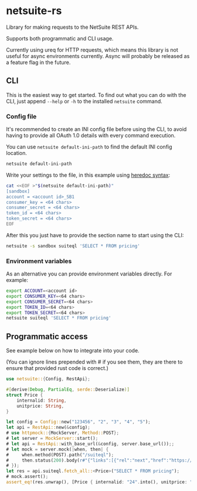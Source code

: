 # netsuite-rs

Library for making requests to the NetSuite REST APIs.

Supports both programmatic and CLI usage.

Currently using ureq for HTTP requests, which means this library is not useful for async environments currently. Async will probably be released as a feature flag in the future.

## CLI

This is the easiest way to get started. To find out what you can do with the CLI, just append `--help` or `-h` to the installed `netsuite` command.

### Config file
It's recommended to create an INI config file before using the CLI, to avoid having to provide all OAuth 1.0 details with every command execution.

You can use `netsuite default-ini-path` to find the default INI config location.
```bash
netsuite default-ini-path
```

Write your settings to the file, in this example using [heredoc syntax](https://en.wikipedia.org/wiki/Here_document):
```bash
cat <<EOF >"$(netsuite default-ini-path)"
[sandbox]
account = <account id>_SB1
consumer_key = <64 chars>
consumer_secret = <64 chars>
token_id = <64 chars>
token_secret = <64 chars>
EOF
```

After this you just have to provide the section name to start using the CLI:
```bash
netsuite -s sandbox suiteql 'SELECT * FROM pricing'
```

### Environment variables

As an alternative you can provide environment variables directly. For example:
```bash
export ACCOUNT=<account id>
export CONSUMER_KEY=<64 chars>
export CONSUMER_SECRET=<64 chars>
export TOKEN_ID=<64 chars>
export TOKEN_SECRET=<64 chars>
netsuite suiteql 'SELECT * FROM pricing'
```

## Programmatic access

See example below on how to integrate into your code.

(You can ignore lines prepended with # if you see them, they are there to ensure that provided rust code is correct.)

```rust
use netsuite::{Config, RestApi};

#[derive(Debug, PartialEq, serde::Deserialize)]
struct Price {
    internalid: String,
    unitprice: String,
}

let config = Config::new("123456", "2", "3", "4", "5");
let api = RestApi::new(&config);
# use httpmock::{MockServer, Method::POST};
# let server = MockServer::start();
# let api = RestApi::with_base_url(&config, server.base_url());;
# let mock = server.mock(|when, then| {
#     when.method(POST).path("/suiteql");
#     then.status(200).body(r#"{"links":[{"rel":"next","href":"https://123456.suitetalk.api.netsuite.com/services/rest/query/v1/suiteql?limit=2&offset=2"},{"rel":"last","href":"https://123456.suitetalk.api.netsuite.com/services/rest/query/v1/suiteql?limit=2&offset=1998"},{"rel":"self","href":"https://123456.suitetalk.api.netsuite.com/services/rest/query/v1/suiteql?limit=2"}],"count":2,"hasMore":false,"items":[{"links":[],"currency":"1","internalid":"24","item":"24","pricelevel":"15","quantity":"1","saleunit":"1","unitprice":"95.49"},{"links":[],"currency":"1","internalid":"24","item":"24","pricelevel":"21","quantity":"1","saleunit":"1","unitprice":"19.99"}],"offset":0,"totalResults":2000}"#);
# });
let res = api.suiteql.fetch_all::<Price>("SELECT * FROM pricing");
# mock.assert();
assert_eq!(res.unwrap(), [Price { internalid: "24".into(), unitprice: "95.49".into() }, Price { internalid: "24".into(), unitprice: "19.99".into() }]);
```
